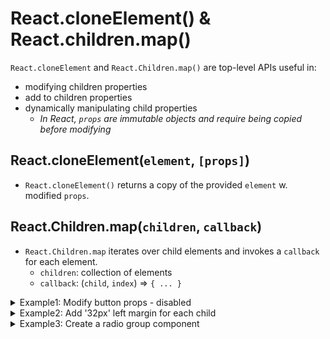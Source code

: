 # React.cloneElement() & React.children.map()

`React.cloneElement` and `React.Children.map()` are top-level APIs useful in:
* modifying children properties
* add to children properties
* dynamically manipulating child properties
  - *In React, `props` are immutable objects and require being copied before modifying* 

## React.cloneElement(`element`, `[props]`)
- `React.cloneElement()` returns a copy of the provided `element` w. modified `props`.


## React.Children.map(`children`, `callback`)
- `React.Children.map` iterates over child elements and invokes a `callback` for each element.
  - `children`: collection of elements
  - `callback`: (`child`, `index`) => `{ ... }`

<details>
<summary>Example1: Modify button props - disabled</summary>
<br>

```js
const buttonElement = {
  type: SubmitButton,
  props: {
    color: 'green',
    children: 'Submit',
  },
};

const output = React.cloneElement(buttonElement, {disable: false})

//{ type: SubmitButton, props: { color: "green", children: "Submit", disabled: false }}
```
</details>

<details>
<summary>Example2: Add '32px' left margin for each child </summary>
<br>

```js
import React from "react";

const Row = ({ children, spacing }) => {
  const childStyle = {
    marginLeft: `${spacing}px`,
  };

  return (
    <div className="Row">
      {React.Children.map(children, (child, idx) => { 
        return React.cloneElement(child, {
          style: {
            ...child.props.style,                           
            ...(idx > 0 ? childStyle : 0),
          },
        });
      })}
    </div>
  );
};

const LiveOrder = () => {
  return (
    <div className="App">
      <Row spacing={32}>
        <p>Pizza Margarita</p>
        <p>2</p>
        <p>30$</p>
        <p>18:30</p>
        <p>John</p>
      </Row>
    </div>
  );
};

export default LiveOrder;
```
</details>

<details>
<summary>Example3: Create a radio group component</summary>
<br>

```js
import { useState } from "react";


const RadioGroup = ({ onChange, selected, children }) => {
  // Use React.Children.map and React.cloneElement to clone children
  // and pass props { onChange, checked } to each child RadioOption
  const RadioOptions = React.Children.map(children, (child, idx) => {
    return React.cloneElement(child, {
      onChange,
      checked: child.props.value === selected
    });
  });
  
  return <div className="RadioGroup">{RadioOptions}</div>;
};

const RadioOption = ({ value, checked, onChange, children }) => {
  // Hook up onChange handler to call onChange prop passed to RadioGroup
  // Sets value of radio input to selected value
  return (
    <div className="RadioOption">
      <input id={value}
        type="radio"
        name={value}
        value={value}
        checked={checked}
        onChange={(e) => {
          onChange(e.target.value);
        }}
      />
      <label htmlFor={value}>{children}</label>
    </div>
  );
  };

function App() {
  const [selected, setSelected] = useState("");
  return (
    <div className="App">
      <h2>How did you hear about Little Lemon?</h2>
      <RadioGroup onChange={setSelected} selected={selected}>
        <RadioOption value="social_media">Social Media</RadioOption>
        <RadioOption value="friends">Friends</RadioOption>
        <RadioOption value="advertising">Advertising</RadioOption>
        <RadioOption value="other">Other</RadioOption>
      </RadioGroup>
      <button disabled={!selected}>Submit</button>
    </div>
  );
}

export default App;
```
</details>
